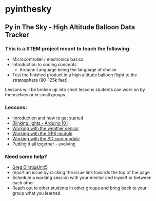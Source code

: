# pyinthesky

## Py in The Sky - High Altitude Balloon Data Tracker

### This is a STEM project meant to teach the following:

- Microcontroller / electronics basics
- Introduction to coding concepts
  - Arduino Language being the language of choice
- Test the finished product in a high altitude balloon flight to the stratosphere (90-125k feet)

Lessons will be broken up into short lessons students can work on by themselves or in small groups. 

### Lessons:

- [Introduction and how to get started](https://github.com/StateFarm-STEM/pyinthesky/tree/main/lesson1#lesson-1-introduction-and-how-to-get-started)
- [Blinking lights - Arduino 101](https://github.com/StateFarm-STEM/pyinthesky/tree/main/lesson2#welcome-to-lesson-2)
- [Working with the weather sensor](https://github.com/StateFarm-STEM/pyinthesky/blob/main/lesson4#welcome-to-lesson-4)
- [Working with the GPS module](https://github.com/StateFarm-STEM/pyinthesky/tree/main/lesson5#welcome-to-lesson-5)
- [Working with the SD card module](https://github.com/StateFarm-STEM/pyinthesky/tree/main/lesson6#lesson-6-storing-the-data)
- [Putting it all together - evolving](https://github.com/StateFarm-STEM/pyinthesky/blob/main/putting-it-all-together/README.md#putting-it-all-together)


### Need some help?

- [Greg Dirst@Unit5](mailto:greg.dirst.nf94@unit5.org)
- report an issue by clicking the issue link towards the top of the page
- Schedule a working session with your mentor and myself or between each other
- Reach out to other students in other groups and bring back to your group what you learned

